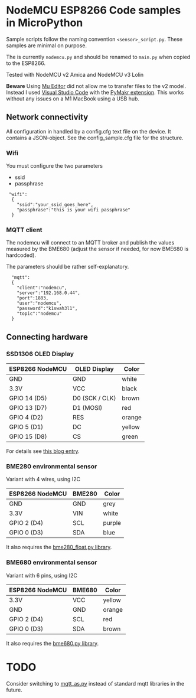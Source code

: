 # NodeMCU ESP8266 Code samples in MicroPython

Sample scripts follow the naming convention `<sensor>_script.py`. These samples are minimal on purpose.

The is currently `nodemcu.py` and should be renamed to `main.py` when copied to the ESP8266.

Tested with NodeMCU v2 Amica and NodeMCU v3 Lolin

**Beware** Using [Mu Editor](https://codewith.mu) did not allow me to transfer files to the v2 model. Instead I used [Visual Studio Code](https://code.visualstudio.com) with the [PyMakr extension](https://github.com/pycom/pymakr-vsc). This works without any issues on a M1 MacBook using a USB hub.

## Network connectivity

All configuration in handled by a config.cfg text file on the device. It contains a JSON-object. See the config_sample.cfg file for the structure.

### Wifi

You must configure the two parameters

- ssid
- passphrase

```
 "wifi":
  { 
    "ssid":"your_ssid_goes_here",
    "passphrase":"this is your wifi passphrase"
  }
```

### MQTT client

The nodemcu will connect to an MQTT broker and publish the values measured by the BME680 (adjust the sensor if needed, for now BME680 is hardcoded).

The parameters should be rather self-explanatory.

```
  "mqtt":
  {
    "client":"nodemcu",
    "server":"192.168.0.44",
    "port":1883,
    "user":"nodemcu",
    "password":"k1swah3l1",
    "topic":"nodemcu"
  }
```


## Connecting hardware

### SSD1306 OLED Display

| ESP8266 NodeMCU | OLED Display | Color |
| --- | --- | --- |
| GND | GND | white |
| 3.3V | VCC | black |
| GPIO 14 (D5) | D0 (SCK / CLK) | brown |
| GPIO 13 (D7) | D1 (MOSI) | red |
| GPIO 4 (D2) | RES | orange |
| GPIO 5 (D1) | DC | yellow |
| GPIO 15 (D8) | CS | green |

For details see [this blog entry](https://www.herrhochhaus.de/Micropython_esp8266-ssd1306/).

### BME280 environmental sensor

Variant with 4 wires, using I2C

| ESP8266 NodeMCU | BME280 | Color |
| --- | --- | --- |
| GND | GND | grey |
| 3.3V | VIN | white |
| GPIO 2 (D4) | SCL | purple |
| GPIO 0 (D3) | SDA | blue |

It also requires the [bme280_float.py library](https://github.com/robert-hh/BME280/).

### BME680 environmental sensor

Variant with 6 pins, using I2C

| ESP8266 NodeMCU | BME680 | Color |
| --- | --- | --- |
| 3.3V | VCC | yellow |
| GND| GND | orange |
| GPIO 2 (D4) | SCL | red |
| GPIO 0 (D3) | SDA | brown |

It also requires the [bme680.py library](https://raw.githubusercontent.com/RuiSantosdotme/Random-Nerd-Tutorials/master/Projects/ESP-MicroPython/bme680.py).

# TODO

Consider switching to [mqtt_as.py](https://github.com/peterhinch/micropython-mqtt/tree/master/mqtt_as) instead of standard mqtt libraries in the future.